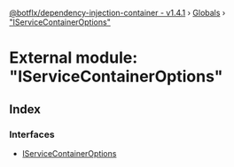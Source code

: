 [@botflx/dependency-injection-container - v1.4.1](../README.md) › [Globals](../globals.md) › ["IServiceContainerOptions"](_iservicecontaineroptions_.md)

# External module: "IServiceContainerOptions"

## Index

### Interfaces

* [IServiceContainerOptions](../interfaces/_iservicecontaineroptions_.iservicecontaineroptions.md)
